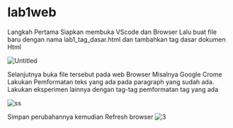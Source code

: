 # lab1web
Langkah Pertama Siapkan membuka VScode dan Browser
Lalu buat file baru dengan nama lab1_tag_dasar.html dan tambahkan tag dasar dokumen Html

![Untitled](https://user-images.githubusercontent.com/56400553/113437234-241c9900-939b-11eb-8c8a-0ad5e1c63886.png)

Selanjutnya buka file tersebut pada web Browser Misalnya Google Crome
Lakukan Pemformatan teks yang ada pada paragraph yang sudah ada. Lakukan eksperimen lainnya dengan tag-tag pemformatan tag yang ada

![ss](https://user-images.githubusercontent.com/56400553/113437264-2d0d6a80-939b-11eb-8d23-95aab21f0f32.png)

Simpan perubahannya kemudian Refresh browser
![3](https://user-images.githubusercontent.com/56400553/113437271-339be200-939b-11eb-91f7-91f90000a4a1.png)
